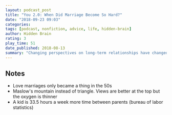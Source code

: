 ```yaml
---
layout: podcast_post
title: "You 2.0: When Did Marriage Become So Hard?"
date: "2018-09-23 09:03"
categories:
tags: [podcast, nonfiction, advice, life, hidden-brain]
author: Hidden Brain
rating: 3
play_time: 51
date_published: 2018-08-13
summary: "Changing perspectives on long-term relationships have changed the nature of marriage."
---
```


## Notes

* Love marriages only became a thing in the 50s
* Maslow's mountain instead of triangle. Views are better at the top but the
oxygen is thinner
* A kid is 33.5 hours a week more time between parents (bureau of labor
  statistics)
